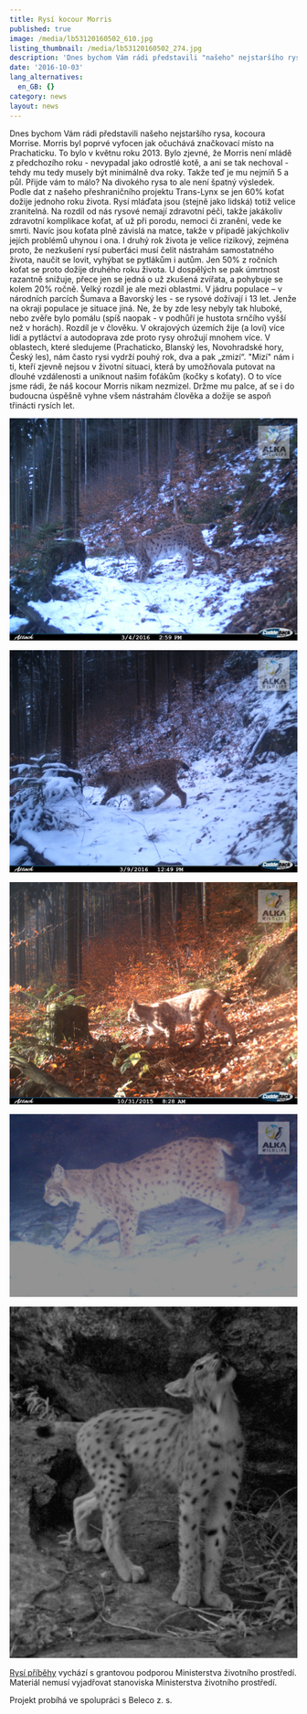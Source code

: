 ```yaml
---
title: Rysí kocour Morris
published: true
image: /media/lb53120160502_610.jpg
listing_thumbnail: /media/lb53120160502_274.jpg
description: 'Dnes bychom Vám rádi představili "našeho" nejstaršího rysa, kocoura Morrise.'
date: '2016-10-03'
lang_alternatives:
  en_GB: {}
category: news
layout: news
---
```

Dnes bychom Vám rádi představili našeho nejstaršího rysa, kocoura Morrise. Morris byl poprvé vyfocen jak očuchává značkovací místo na Prachaticku. To bylo v květnu roku 2013. Bylo zjevné, že Morris není mládě z předchozího roku - nevypadal jako odrostlé kotě, a ani se tak nechoval - tehdy mu tedy musely být minimálně dva roky. Takže teď je mu nejmíň 5 a půl. Přijde vám to málo? Na divokého rysa to ale není špatný výsledek. Podle dat z našeho přeshraničního projektu Trans-Lynx se jen 60% koťat dožije jednoho roku života. Rysí mláďata jsou (stejně jako lidská) totiž velice zranitelná. Na rozdíl od nás rysové nemají zdravotní péči, takže jakákoliv zdravotní komplikace koťat, ať už při porodu, nemoci či zranění, vede ke smrti. Navíc jsou koťata plně závislá na matce, takže v případě jakýchkoliv jejích problémů uhynou i ona. I druhý rok života je velice rizikový, zejména proto, že nezkušení rysí puberťáci musí čelit nástrahám samostatného života, naučit se lovit, vyhýbat se pytlákům i autům. Jen 50% z ročních koťat se proto dožije druhého roku života. U dospělých se pak úmrtnost razantně snižuje, přece jen se jedná o už zkušená zvířata, a pohybuje se kolem 20% ročně. Velký rozdíl je ale mezi oblastmi. V jádru populace – v národních parcích Šumava a Bavorský les - se rysové dožívají i 13 let. Jenže na okraji populace je situace jiná. Ne, že by zde lesy nebyly tak hluboké, nebo zvěře bylo pomálu (spíš naopak - v podhůří je hustota srnčího vyšší než v horách). Rozdíl je v člověku. V okrajových územích žije (a loví) více lidí a pytláctví a autodoprava zde proto rysy ohrožují mnohem více. V oblastech, které sledujeme (Prachaticko, Blanský les, Novohradské hory, Český les), nám často rysi vydrží pouhý rok, dva a pak „zmizí“. "Mizí" nám i ti, kteří zjevně nejsou v životní situaci, která by umožňovala putovat na dlouhé vzdálenosti a uniknout našim foťákům (kočky s koťaty). O to více jsme rádi, že náš kocour Morris nikam nezmizel. Držme mu palce, ať se i do budoucna úspěšně vyhne všem nástrahám člověka a dožije se aspoň třinácti rysích let.

![](/media/lb53120160403_610.jpg)

![](/media/lb53120160309_610.jpg)

![](/media/lb53120151031_610.jpg)

![](/media/l_morris_610.jpg)

![](/media/rnn2220130722libinnaskalcepicture09rys_v.jpg)



[Rysí příběhy](/projects/rysi-pribehy.html) vychází s grantovou podporou Ministerstva životního prostředí. Materiál nemusí vyjadřovat stanoviska Ministerstva životního prostředí.

Projekt probíhá ve spolupráci s Beleco z. s.
